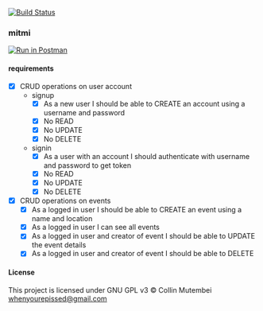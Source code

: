[![Build Status](https://travis-ci.com/collinmutembei/mitmi.svg?token=qfEB7xnx4GDmq32ixpnD&branch=develop)](https://travis-ci.com/collinmutembei/mitmi)

### mitmi
[![Run in Postman](https://run.pstmn.io/button.svg)](https://app.getpostman.com/run-collection/f34d8625a16713f0d6d0#?env%5Bmitmi-local%5D=W3siZW5hYmxlZCI6dHJ1ZSwia2V5IjoibWl0bWkiLCJ2YWx1ZSI6Imh0dHA6Ly8xMjcuMC4wLjE6NTAwMCIsInR5cGUiOiJ0ZXh0In1d)

#### requirements
- [x] CRUD operations on user account
  - signup
    - [x] As a new user I should be able to CREATE an account using a username and password
    - [x] No READ
    - [x] No UPDATE
    - [x] No DELETE
  - signin
    - [x] As a user with an account I should authenticate with username and password to get token
    - [x] No READ
    - [x] No UPDATE
    - [x] No DELETE
- [x] CRUD operations on events
  - [x] As a logged in user I should be able to CREATE an event using a name and location
  - [x] As a logged in user I can see all events
  - [x] As a logged in user and creator of event I should be able to UPDATE the event details
  - [x] As a logged in user and creator of event I should be able to DELETE

#### License
This project is licensed under GNU GPL v3 &copy; Collin Mutembei <whenyourepissed@gmail.com>
